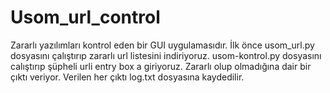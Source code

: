 ﻿# Usom_url_control
 Zararlı yazılımları kontrol eden bir GUI uygulamasıdır.
İlk önce usom_url.py dosyasını çalıştırıp zararlı url listesini indiriyoruz.
usom-kontrol.py dosyasını calıştırıp şüpheli urli entry box a giriyoruz.
Zararlı olup olmadığına dair bir çıktı veriyor. 
Verilen her çıktı log.txt dosyasına kaydedilir. 
